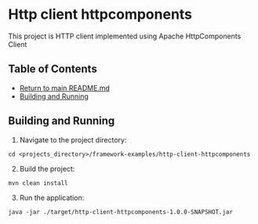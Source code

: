 # Http client httpcomponents

This project is HTTP client implemented using Apache HttpComponents Client

## Table of Contents

* [Return to main README.md](../README.md#project-framework-examples)
* [Building and Running](#building-and-running)

## Building and Running

1. Navigate to the project directory:

```
cd <projects_directory>/framework-examples/http-client-httpcomponents
```

2. Build the project:

```
mvn clean install
```

3. Run the application:

```
java -jar ./target/http-client-httpcomponents-1.0.0-SNAPSHOT.jar
```

